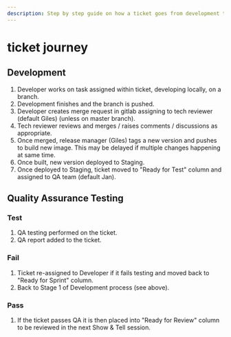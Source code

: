 ```yaml
---
description: Step by step guide on how a ticket goes from development to deploy to test.
---
```


# ticket journey

## Development

1. Developer works on task assigned within ticket, developing locally, on a branch. 
2. Development finishes and the branch is pushed. 
3. Developer creates merge request in gitlab assigning to tech reviewer \(default Giles\) \(unless on master branch\).
4. Tech reviewer reviews and merges / raises comments / discussions as appropriate.
5. Once merged, release manager \(Giles\) tags a new version and pushes to build new image. This may be delayed if multiple changes happening at same time.
6. Once built, new version deployed to Staging.
7. Once deployed to Staging, ticket moved to "Ready for Test" column and assigned to QA team \(default Jan\). 

## Quality Assurance Testing 

### Test

1. QA testing performed on the ticket. 
2. QA report added to the ticket. 

### Fail   

1. Ticket re-assigned to Developer if it fails testing and moved back to "Ready for Sprint" column.
2. Back to Stage 1 of Development process \(see above\).

### Pass

1. If the ticket passes QA it is then placed into "Ready for Review" column to be reviewed in the next Show & Tell session. 



